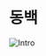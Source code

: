 # 동백
![Intro](https://user-images.githubusercontent.com/52296323/171678907-9cc478c4-b5d5-4b34-8491-fa5fbf1eae1a.png)

